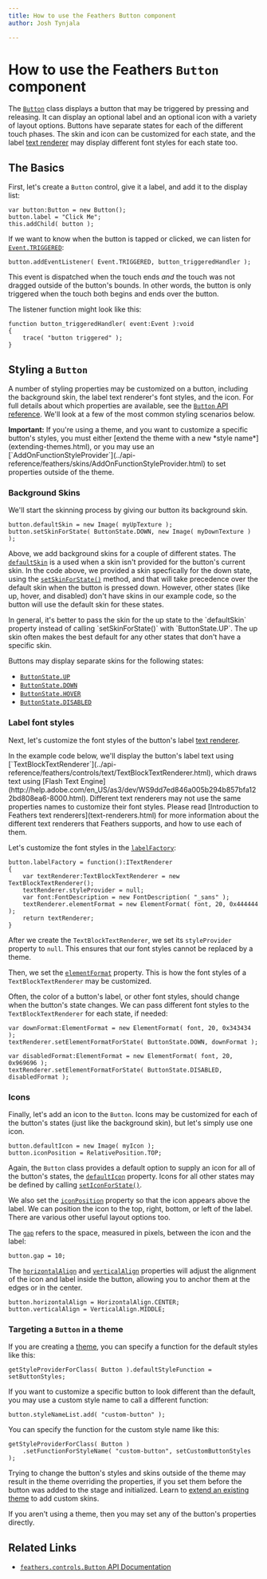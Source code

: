 ```yaml
---
title: How to use the Feathers Button component  
author: Josh Tynjala

---
```

# How to use the Feathers `Button` component

The [`Button`](../api-reference/feathers/controls/Button.html) class displays a button that may be triggered by pressing and releasing. It can display an optional label and an optional icon with a variety of layout options. Buttons have separate states for each of the different touch phases. The skin and icon can be customized for each state, and the label [text renderer](text-renderers.html) may display different font styles for each state too.

## The Basics

First, let's create a `Button` control, give it a label, and add it to the display list:

``` code
var button:Button = new Button();
button.label = "Click Me";
this.addChild( button );
```

If we want to know when the button is tapped or clicked, we can listen for [`Event.TRIGGERED`](../api-reference/feathers/controls/BasicButton.html#event:triggered):

``` code
button.addEventListener( Event.TRIGGERED, button_triggeredHandler );
```

This event is dispatched when the touch ends *and* the touch was not dragged outside of the button's bounds. In other words, the button is only triggered when the touch both begins and ends over the button.

The listener function might look like this:

``` code
function button_triggeredHandler( event:Event ):void
{
    trace( "button triggered" );
}
```

## Styling a `Button`

A number of styling properties may be customized on a button, including the background skin, the label text renderer's font styles, and the icon. For full details about which properties are available, see the [`Button` API reference](../api-reference/feathers/controls/Button.html). We'll look at a few of the most common styling scenarios below.

<aside class="warn"><strong>Important:</strong> If you're using a theme, and you want to customize a specific button's styles, you must either [extend the theme with a new *style name*](extending-themes.html), or you may use an [`AddOnFunctionStyleProvider`](../api-reference/feathers/skins/AddOnFunctionStyleProvider.html) to set properties outside of the theme.</aside>

### Background Skins

We'll start the skinning process by giving our button its background skin.

``` code
button.defaultSkin = new Image( myUpTexture );
button.setSkinForState( ButtonState.DOWN, new Image( myDownTexture ) );
```

Above, we add background skins for a couple of different states. The [`defaultSkin`](../api-reference/feathers/controls/BasicButton.html#defaultSkin) is a used when a skin isn't provided for the button's current skin. In the code above, we provided a skin specfically for the down state, using the [`setSkinForState()`](../api-reference/feathers/controls/BasicButton.html#setSkinForState()) method, and that will take precedence over the default skin when the button is pressed down. However, other states (like up, hover, and disabled) don't have skins in our example code, so the button will use the default skin for these states.

<aside class="info">In general, it's better to pass the skin for the up state to the `defaultSkin` property instead of calling `setSkinForState()` with `ButtonState.UP`. The up skin often makes the best default for any other states that don't have a specific skin.</aside>

Buttons may display separate skins for the following states:

* [`ButtonState.UP`](../api-reference/feathers/controls/ButtonState.html#UP)
* [`ButtonState.DOWN`](../api-reference/feathers/controls/ButtonState.html#DOWN)
* [`ButtonState.HOVER`](../api-reference/feathers/controls/ButtonState.html#HOVER)
* [`ButtonState.DISABLED`](../api-reference/feathers/controls/ButtonState.html#DISABLED)

### Label font styles

Next, let's customize the font styles of the button's label [text renderer](text-renderers.html).

<aside class="info">In the example code below, we'll display the button's label text using [`TextBlockTextRenderer`](../api-reference/feathers/controls/text/TextBlockTextRenderer.html), which draws text using [Flash Text Engine](http://help.adobe.com/en_US/as3/dev/WS9dd7ed846a005b294b857bfa122bd808ea6-8000.html). Different text renderers may not use the same properties names to customize their font styles. Please read [Introduction to Feathers text renderers](text-renderers.html) for more information about the different text renderers that Feathers supports, and how to use each of them.</aside>

Let's customize the font styles in the [`labelFactory`](../api-reference/feathers/controls/Button.html#labelFactory):

``` code
button.labelFactory = function():ITextRenderer
{
	var textRenderer:TextBlockTextRenderer = new TextBlockTextRenderer();
	textRenderer.styleProvider = null;
	var font:FontDescription = new FontDescription( "_sans" );
	textRenderer.elementFormat = new ElementFormat( font, 20, 0x444444 );
	return textRenderer;
}
```

After we create the `TextBlockTextRenderer`, we set its `styleProvider` property to `null`. This ensures that our font styles cannot be replaced by a theme.

Then, we set the [`elementFormat`](../api-reference/feathers/controls/text/TextBlockTextRenderer.html#elementFormat) property. This is how the font styles of a `TextBlockTextRenderer` may be customized.

Often, the color of a button's label, or other font styles, should change when the button's state changes. We can pass different font styles to the `TextBlockTextRenderer` for each state, if needed:

```code
var downFormat:ElementFormat = new ElementFormat( font, 20, 0x343434 );
textRenderer.setElementFormatForState( ButtonState.DOWN, downFormat );

var disabledFormat:ElementFormat = new ElementFormat( font, 20, 0x969696 );
textRenderer.setElementFormatForState( ButtonState.DISABLED, disabledFormat );
```

### Icons

Finally, let's add an icon to the `Button`. Icons may be customized for each of the button's states (just like the background skin), but let's simply use one icon.

``` code
button.defaultIcon = new Image( myIcon );
button.iconPosition = RelativePosition.TOP;
```

Again, the `Button` class provides a default option to supply an icon for all of the button's states, the [`defaultIcon`](../api-reference/feathers/controls/Button.html#defaultIcon) property. Icons for all other states may be defined by calling [`setIconForState()`](../api-reference/feathers/controls/Button.html#setIconForState()).

We also set the [`iconPosition`](../api-reference/feathers/controls/Button.html#iconPosition) property so that the icon appears above the label. We can position the icon to the top, right, bottom, or left of the label. There are various other useful layout options too.

The [`gap`](../api-reference/feathers/controls/Button.html#gap) refers to the space, measured in pixels, between the icon and the label:

``` code
button.gap = 10;
```

The [`horizontalAlign`](../api-reference/feathers/controls/Button.html#horizontalAlign) and [`verticalAlign`](../api-reference/feathers/controls/Button.html#verticalAlign) properties will adjust the alignment of the icon and label inside the button, allowing you to anchor them at the edges or in the center.

``` code
button.horizontalAlign = HorizontalAlign.CENTER;
button.verticalAlign = VerticalAlign.MIDDLE;
```

### Targeting a `Button` in a theme

If you are creating a [theme](themes.html), you can specify a function for the default styles like this:

``` code
getStyleProviderForClass( Button ).defaultStyleFunction = setButtonStyles;
```

If you want to customize a specific button to look different than the default, you may use a custom style name to call a different function:

``` code
button.styleNameList.add( "custom-button" );
```

You can specify the function for the custom style name like this:

``` code
getStyleProviderForClass( Button )
    .setFunctionForStyleName( "custom-button", setCustomButtonStyles );
```

Trying to change the button's styles and skins outside of the theme may result in the theme overriding the properties, if you set them before the button was added to the stage and initialized. Learn to [extend an existing theme](extending-themes.html) to add custom skins.

If you aren't using a theme, then you may set any of the button's properties directly.

## Related Links

-   [`feathers.controls.Button` API Documentation](../api-reference/feathers/controls/Button.html)